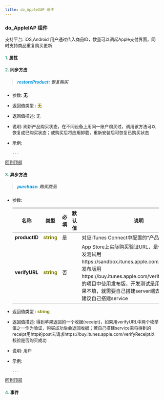 ```yaml
---
title: do_AppleIAP 组件
---
```


### do_AppleIAP 组件

 支持平台: iOS,Android
 用户通过传入商品ID，数量可以调起Apple支付界面，同时支持商品重复购买更新

#### <font color ='#40A977'>**1.**</font> 属性

#### <font color ='#40A977'>**2.**</font> 同步方法

>##### <font color ='#0092db'>**restoreProduct**</font>: 恢复购买

- 参数: **无**
- 返回值类型 : <font color ='#808000'>**无**</font>
- 返回值描述: 无
- 说明: 刷新产品购买状态，在不同设备上用同一账户购买过，调用该方法可以恢复成已购买状态；或购买后将应用卸载，重新安装后可恢复已购买状态
- 示例:

  ```javascript
  ...

  ```

[回到顶部](#top)

#### <font color ='#40A977'>**3.**</font> 异步方法

>##### <font color ='#0092db'>**purchase**</font>: 购买商品

- 参数:

  名称 | 类型 |必填|默认值|说明
  ---- |-------------  |--------------|--------|------
  **productID** |<font color ='#808000'>**string**</font> | 是 | |对应iTunes Connect中配置的“产品ID“
  **verifyURL** |<font color ='#808000'>**string**</font> | 否 | |App Store上实际购买验证URL，是一个枚举值，开发测试用https://sandbox.itunes.apple.com/verifyReceipt。发布版用https://buy.itunes.apple.com/verifyReceipt,实际的项目中使用发布版，开发测试是用于调试测试。如果不填，就需要自己搭建server端去验证；苹果官方建议自己搭建service
- 返回值类型 : <font color ='#808000'>**string**</font>
- 返回值描述: 得到苹果返回的一个收据(receipt)，如果用verifyURL中两个枚举值之一作为验证，购买成功后会返回收据；若自己搭建service需将得到的receipt用http的post去请求https://buy.itunes.apple.com/verifyReceipt以校验是否购买成功
- 说明: 用户
- 示例:

  ```javascript
  ...

  ```

[回到顶部](#top)


#### <font color ='#40A977'>**4.**</font> 事件


